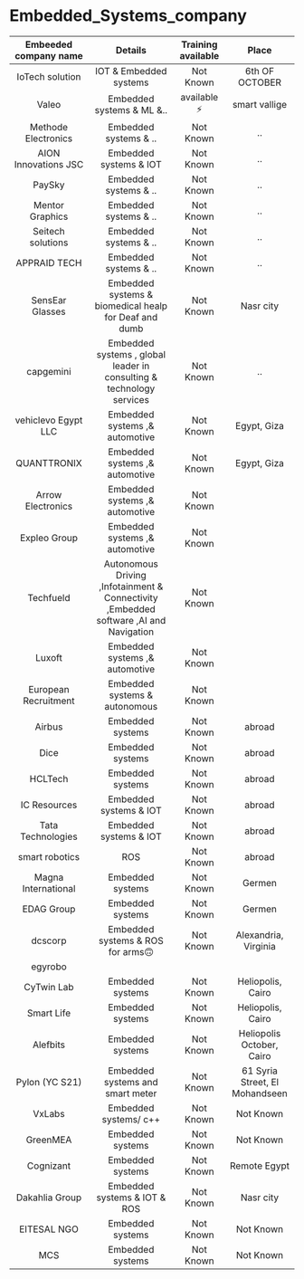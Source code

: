 # Embedded_Systems_company

|Embeeded company name | Details | Training available | Place |
| :---: | :---: | :---: | :---: |
| IoTech solution | IOT & Embedded systems | Not Known | 6th OF OCTOBER |
| Valeo | Embedded systems & ML &.. | available ⚡ | smart vallige | 
| Methode Electronics | Embedded systems & .. | Not Known | .. | 
| AION Innovations JSC | Embedded systems & IOT | Not Known | .. | 
| PaySky | Embedded systems & .. | Not Known | .. | 
| Mentor Graphics | Embedded systems & .. | Not Known | .. | 
| Seitech solutions | Embedded systems & .. | Not Known | .. | 
| APPRAID TECH | Embedded systems & .. | Not Known | .. |
| SensEar Glasses | Embedded systems & biomedical healp for Deaf and dumb | Not Known | Nasr city |
| capgemini | Embedded systems , global leader in consulting & technology services | Not Known | .. |
| vehiclevo Egypt LLC | Embedded systems ,& automotive| Not Known | Egypt, Giza |
| QUANTTRONIX | Embedded systems ,& automotive| Not Known | Egypt, Giza |
| Arrow Electronics | Embedded systems ,& automotive| Not Known | |
| Expleo Group | Embedded systems ,& automotive| Not Known |  |
| Techfueld |Autonomous Driving  ,Infotainment & Connectivity  ,Embedded software ,AI and Navigation | Not Known |  |
| Luxoft | Embedded systems ,& automotive| Not Known |  |
| European Recruitment | Embedded systems & autonomous | Not Known |  |
|Airbus | Embedded systems  | Not Known | abroad |
| Dice | Embedded systems  | Not Known | abroad |
| HCLTech | Embedded systems  | Not Known | abroad |
| IC Resources | Embedded systems  & IOT | Not Known | abroad |
| Tata Technologies | Embedded systems  & IOT | Not Known | abroad |
| smart robotics | ROS | Not Known | abroad |
|Magna International | Embedded systems | Not Known | Germen |
| EDAG Group | Embedded systems | Not Known | Germen |
| dcscorp | Embedded systems & ROS for arms🙃 | Not Known | Alexandria, Virginia |
| egyrobo |
| CyTwin Lab |  Embedded systems | Not Known | Heliopolis, Cairo |
| Smart Life |  Embedded systems | Not Known | Heliopolis, Cairo |
| Alefbits |  Embedded systems | Not Known | Heliopolis October, Cairo |
| Pylon (YC S21) |  Embedded systems and smart meter  | Not Known | 61 Syria Street, El Mohandseen |
| VxLabs |  Embedded systems/ c++ | Not Known | Not Known |
| GreenMEA |  Embedded systems | Not Known | Not Known |
| Cognizant |  Embedded systems | Not Known | Remote Egypt |
| Dakahlia Group |  Embedded systems & IOT & ROS | Not Known | Nasr city  |
| EITESAL NGO |  Embedded systems  | Not Known | Not Known  |
| MCS |  Embedded systems  | Not Known | Not Known  |
